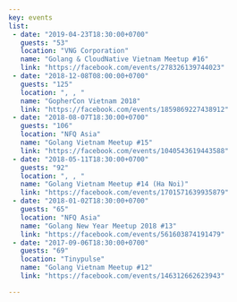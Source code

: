 ```yaml
---
key: events
list:
 - date: "2019-04-23T18:30:00+0700"
   guests: "53"
   location: "VNG Corporation"
   name: "Golang & CloudNative Vietnam Meetup #16"
   link: "https://facebook.com/events/278326139744023"
 - date: "2018-12-08T08:00:00+0700"
   guests: "125"
   location: ", , "
   name: "GopherCon Vietnam 2018"
   link: "https://facebook.com/events/1859869227438912"
 - date: "2018-08-07T18:30:00+0700"
   guests: "106"
   location: "NFQ Asia"
   name: "Golang Vietnam Meetup #15"
   link: "https://facebook.com/events/1040543619443588"
 - date: "2018-05-11T18:30:00+0700"
   guests: "92"
   location: ", , "
   name: "Golang Vietnam Meetup #14 (Ha Noi)"
   link: "https://facebook.com/events/1701571639935879"
 - date: "2018-01-02T18:30:00+0700"
   guests: "65"
   location: "NFQ Asia"
   name: "Golang New Year Meetup 2018 #13"
   link: "https://facebook.com/events/561603874191479"
 - date: "2017-09-06T18:30:00+0700"
   guests: "69"
   location: "Tinypulse"
   name: "Golang Vietnam Meetup #12"
   link: "https://facebook.com/events/146312662623943"

---
```

